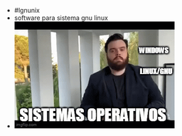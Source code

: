 - #lgnunix
- software para sistema gnu linux 
- [![Alt text](89w4l0.gif)](https://www.youtube.com/watch?v=kNHYKyNpIcA)


<!---
lgnunix/lgnunix is a ✨ special ✨ repository because its `README.md` (this file) appears on your GitHub profile.
You can click the Preview link to take a look at your changes.
--->
